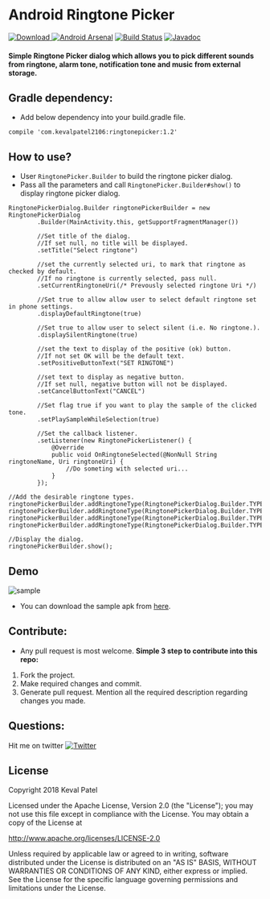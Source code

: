 # Android Ringtone Picker
[![Download](https://api.bintray.com/packages/kevalpatel2106/maven/android-ringtone-picker/images/download.svg) ](https://bintray.com/kevalpatel2106/maven/android-ringtone-picker/_latestVersion) [![Android Arsenal](https://img.shields.io/badge/Android%20Arsenal-Android%20Ringtone%20Picker-brightgreen.svg?style=flat)](https://android-arsenal.com/details/1/5513) [![Build Status](https://travis-ci.org/kevalpatel2106/android-ringtone-picker.svg?branch=master)](https://travis-ci.org/kevalpatel2106/android-ringtone-picker) [![Javadoc](https://img.shields.io/badge/JavaDoc-master-brightgreen.svg?style=orange)](http://kevalpatel2106.com/android-ringtone-picker/)

#### Simple Ringtone Picker dialog which allows you to pick different sounds from ringtone, alarm tone, notification tone and music from external storage.

## Gradle dependency: 
- Add below dependency into your build.gradle file.

```compile 'com.kevalpatel2106:ringtonepicker:1.2'```

## How to use?
- User `RingtonePicker.Builder` to build the ringtone picker dialog. 
- Pass all the parameters and call `RingtonePicker.Builder#show()` to display ringtone picker dialog.

```
RingtonePickerDialog.Builder ringtonePickerBuilder = new RingtonePickerDialog
        .Builder(MainActivity.this, getSupportFragmentManager())

        //Set title of the dialog.
        //If set null, no title will be displayed.
        .setTitle("Select ringtone")

        //set the currently selected uri, to mark that ringtone as checked by default.
        //If no ringtone is currently selected, pass null.
        .setCurrentRingtoneUri(/* Prevously selected ringtone Uri */)

        //Set true to allow allow user to select default ringtone set in phone settings.
        .displayDefaultRingtone(true)

        //Set true to allow user to select silent (i.e. No ringtone.).
        .displaySilentRingtone(true)

        //set the text to display of the positive (ok) button.
        //If not set OK will be the default text.
        .setPositiveButtonText("SET RINGTONE")

        //set text to display as negative button.
        //If set null, negative button will not be displayed.
        .setCancelButtonText("CANCEL")

        //Set flag true if you want to play the sample of the clicked tone.
        .setPlaySampleWhileSelection(true)

        //Set the callback listener.
        .setListener(new RingtonePickerListener() {
            @Override
            public void OnRingtoneSelected(@NonNull String ringtoneName, Uri ringtoneUri) {
                //Do someting with selected uri...
            }
        });

//Add the desirable ringtone types.
ringtonePickerBuilder.addRingtoneType(RingtonePickerDialog.Builder.TYPE_MUSIC);
ringtonePickerBuilder.addRingtoneType(RingtonePickerDialog.Builder.TYPE_NOTIFICATION);
ringtonePickerBuilder.addRingtoneType(RingtonePickerDialog.Builder.TYPE_RINGTONE);
ringtonePickerBuilder.addRingtoneType(RingtonePickerDialog.Builder.TYPE_ALARM);

//Display the dialog.
ringtonePickerBuilder.show();
```

## Demo

![sample](/app/demo.gif)

- You can download the sample apk from [here](/app/sample.apk).

## Contribute:
- Any pull request is most welcome.
**Simple 3 step to contribute into this repo:**
1. Fork the project.
2. Make required changes and commit.
3. Generate pull request. Mention all the required description regarding changes you made.

## Questions:
Hit me on twitter [![Twitter](https://img.shields.io/badge/Twitter-@kevalpatel2106-blue.svg?style=flat)](https://twitter.com/kevalpatel2106)

## License
Copyright 2018 Keval Patel

Licensed under the Apache License, Version 2.0 (the "License"); you may not use this file except in compliance with the License. You may obtain a copy of the License at

http://www.apache.org/licenses/LICENSE-2.0

Unless required by applicable law or agreed to in writing, software distributed under the License is distributed on an "AS IS" BASIS, WITHOUT WARRANTIES OR CONDITIONS OF ANY KIND, either express or implied. See the License for the specific language governing permissions and limitations under the License.
